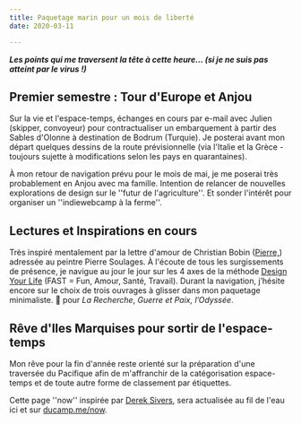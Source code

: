 ```yaml
---
title: Paquetage marin pour un mois de liberté
date: 2020-03-11

---
```

**_Les points qui me traversent la tête à cette heure... (si je ne suis pas atteint par le virus !)_**

## Premier semestre : Tour d'Europe et Anjou

Sur la vie et l'espace-temps, échanges en cours par e-mail avec Julien (skipper, convoyeur) pour contractualiser un embarquement à partir des Sables d'Olonne à destination de Bodrum (Turquie). Je posterai avant mon départ quelques dessins de la route prévisionnelle (via l'Italie et la Grèce - toujours sujette à modifications selon les pays en quarantaines).

À mon retour de navigation prévu pour le mois de mai, je me poserai très probablement en Anjou avec ma famille. Intention de relancer de nouvelles explorations de design sur le ''futur de l'agriculture''. Et sonder l'intérêt pour organiser un ''indiewebcamp à la ferme''.

## Lectures et Inspirations en cours

Très inspiré mentalement par la lettre d'amour de Christian Bobin ([Pierre,](https://www.babelio.com/livres/Bobin-Pierre/1157433)) adressée au peintre Pierre Soulages. À l'écoute de tous les surgissements de présence, je navigue au jour le jour sur les 4 axes de la méthode [Design Your Life](https://ducamp.me/DYL) (FAST = Fun, Amour, Santé, Travail). Durant la navigation, j’hésite encore sur le choix de trois ouvrages à glisser dans mon paquetage minimaliste. 🤔 pour _La Recherche_, _Guerre et Paix, l’Odyssée_.

## Rêve d'Iles Marquises pour sortir de l'espace-temps

Mon rêve pour la fin d'année reste orienté sur la préparation d'une traversée du Pacifique afin de m'affranchir de la catégorisation espace-temps et de toute autre forme de classement par étiquettes.

Cette page ''now'' inspirée par [Derek Sivers](https://ducamp.me/maintenant), sera actualisée au fil de l'eau ici et sur [ducamp.me/now](https://ducamp.me/now).